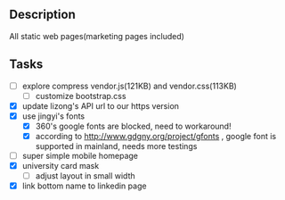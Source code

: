 Description
-----------

All static web pages(marketing pages included)

Tasks
-----

- [ ] explore compress vendor.js(121KB) and vendor.css(113KB)
  -	[ ] customize bootstrap.css
- [x] update lizong's API url to our https version
- [x] use jingyi's fonts
  - [x] 360's google fonts are blocked, need to workaround!
  - [x] according to http://www.gdgny.org/project/gfonts , google font is supported in mainland, needs more testings
- [ ] super simple mobile homepage
- [x] university card mask 
  - [ ] adjust layout in small width
- [x] link bottom name to linkedin page
